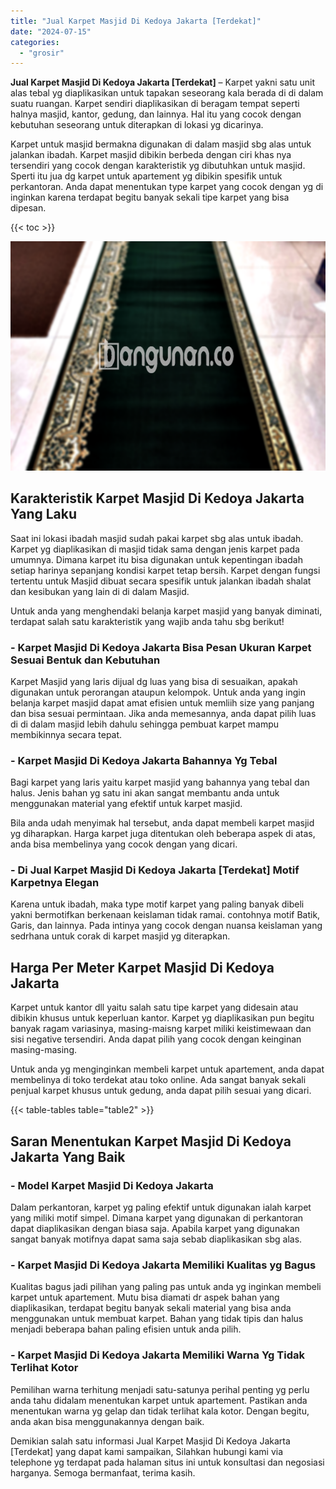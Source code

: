```yaml
---
title: "Jual Karpet Masjid Di Kedoya Jakarta [Terdekat]"
date: "2024-07-15"
categories: 
  - "grosir"
---
```


**Jual Karpet Masjid Di Kedoya Jakarta \[Terdekat\]** – Karpet yakni satu unit alas tebal yg diaplikasikan untuk tapakan seseorang kala berada di di dalam suatu ruangan. Karpet sendiri diaplikasikan di beragam tempat seperti halnya masjid, kantor, gedung, dan lainnya. Hal itu yang cocok dengan kebutuhan seseorang untuk diterapkan di lokasi yg dicarinya.

Karpet untuk masjid bermakna digunakan di dalam masjid sbg alas untuk jalankan ibadah. Karpet masjid dibikin berbeda dengan ciri khas nya tersendiri yang cocok dengan karakteristik yg dibutuhkan untuk masjid. Sperti itu jua dg karpet untuk apartement yg dibikin spesifik untuk perkantoran. Anda dapat menentukan type karpet yang cocok dengan yg di inginkan karena terdapat begitu banyak sekali tipe karpet yang bisa dipesan.

{{< toc >}}

![Jual Karpet Masjid Di Kedoya Jakarta [Terdekat]](/images/grosir-karpet-murah-77.png)

## Karakteristik Karpet Masjid Di Kedoya Jakarta Yang Laku

Saat ini lokasi ibadah masjid sudah pakai karpet sbg alas untuk ibadah. Karpet yg diaplikasikan di masjid tidak sama dengan jenis karpet pada umumnya. Dimana karpet itu bisa digunakan untuk kepentingan ibadah setiap harinya sepanjang kondisi karpet tetap bersih. Karpet dengan fungsi tertentu untuk Masjid dibuat secara spesifik untuk jalankan ibadah shalat dan kesibukan yang lain di di dalam Masjid.

Untuk anda yang menghendaki belanja karpet masjid yang banyak diminati, terdapat salah satu karakteristik yang wajib anda tahu sbg berikut!

### \- Karpet Masjid Di Kedoya Jakarta Bisa Pesan Ukuran Karpet Sesuai Bentuk dan Kebutuhan

Karpet Masjid yang laris dijual dg luas yang bisa di sesuaikan, apakah digunakan untuk perorangan ataupun kelompok. Untuk anda yang ingin belanja karpet masjid dapat amat efisien untuk memliih size yang panjang dan bisa sesuai permintaan. Jika anda memesannya, anda dapat pilih luas di di dalam masjid lebih dahulu sehingga pembuat karpet mampu membikinnya secara tepat.

### \- Karpet Masjid Di Kedoya Jakarta Bahannya Yg Tebal

Bagi karpet yang laris yaitu karpet masjid yang bahannya yang tebal dan halus. Jenis bahan yg satu ini akan sangat membantu anda untuk menggunakan material yang efektif untuk karpet masjid.

Bila anda udah menyimak hal tersebut, anda dapat membeli karpet masjid yg diharapkan. Harga karpet juga ditentukan oleh beberapa aspek di atas, anda bisa membelinya yang cocok dengan yang dicari.

### \- Di Jual Karpet Masjid Di Kedoya Jakarta \[Terdekat\] Motif Karpetnya Elegan

Karena untuk ibadah, maka type motif karpet yang paling banyak dibeli yakni bermotifkan berkenaan keislaman tidak ramai. contohnya motif Batik, Garis, dan lainnya. Pada intinya yang cocok dengan nuansa keislaman yang sedrhana untuk corak di karpet masjid yg diterapkan.

## Harga Per Meter Karpet Masjid Di Kedoya Jakarta

Karpet untuk kantor dll yaitu salah satu tipe karpet yang didesain atau dibikin khusus untuk keperluan kantor. Karpet yg diaplikasikan pun begitu banyak ragam variasinya, masing-maisng karpet miliki keistimewaan dan sisi negative tersendiri. Anda dapat pilih yang cocok dengan keinginan masing-masing.

Untuk anda yg menginginkan membeli karpet untuk apartement, anda dapat membelinya di toko terdekat atau toko online. Ada sangat banyak sekali penjual karpet khusus untuk gedung, anda dapat pilih sesuai yang dicari.

{{< table-tables table="table2" >}}

## Saran Menentukan Karpet Masjid Di Kedoya Jakarta Yang Baik

### \- Model Karpet Masjid Di Kedoya Jakarta

Dalam perkantoran, karpet yg paling efektif untuk digunakan ialah karpet yang miliki motif simpel. Dimana karpet yang digunakan di perkantoran dapat diaplikasikan dengan biasa saja. Apabila karpet yang digunakan sangat banyak motifnya dapat sama saja sebab diaplikasikan sbg alas.

### \- Karpet Masjid Di Kedoya Jakarta Memiliki Kualitas yg Bagus

Kualitas bagus jadi pilihan yang paling pas untuk anda yg inginkan membeli karpet untuk apartement. Mutu bisa diamati dr aspek bahan yang diaplikasikan, terdapat begitu banyak sekali material yang bisa anda menggunakan untuk membuat karpet. Bahan yang tidak tipis dan halus menjadi beberapa bahan paling efisien untuk anda pilih.

### \- Karpet Masjid Di Kedoya Jakarta Memiliki Warna Yg Tidak Terlihat Kotor

Pemilihan warna terhitung menjadi satu-satunya perihal penting yg perlu anda tahu didalam menentukan karpet untuk apartement. Pastikan anda menentukan warna yg gelap dan tidak terlihat kala kotor. Dengan begitu, anda akan bisa menggunakannya dengan baik.

Demikian salah satu informasi Jual Karpet Masjid Di Kedoya Jakarta \[Terdekat\] yang dapat kami sampaikan, Silahkan hubungi kami via telephone yg terdapat pada halaman situs ini untuk konsultasi dan negosiasi harganya. Semoga bermanfaat, terima kasih.
